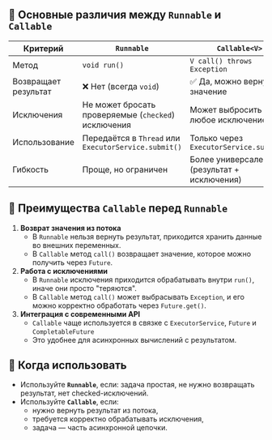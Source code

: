 ## 🔹 Основные различия между `Runnable` и `Callable`

| Критерий             | `Runnable`                                           | `Callable<V>`                              |
| -------------------- | ---------------------------------------------------- | ------------------------------------------ |
| Метод                | `void run()`                                         | `V call() throws Exception`                |
| Возвращает результат | ❌ Нет (всегда `void`)                                | ✅ Да, можно вернуть значение               |
| Исключения           | Не может бросать проверяемые (`checked`) исключения  | Может выбросить любое исключение           |
| Использование        | Передаётся в `Thread` или `ExecutorService.submit()` | Только через `ExecutorService.submit()`    |
| Гибкость             | Проще, но ограничен                                  | Более универсален (результат + исключения) |
## 🔹 Преимущества `Callable` перед `Runnable`
1. **Возврат значения из потока**
    - В `Runnable` нельзя вернуть результат, приходится хранить данные во внешних переменных.
    - В `Callable` метод `call()` возвращает значение, которое можно получить через `Future`.
2. **Работа с исключениями**
    - В `Runnable` исключения приходится обрабатывать внутри `run()`, иначе они просто "теряются".
    - В `Callable` метод `call()` может выбрасывать `Exception`, и его можно корректно обработать через `Future.get()`.
3. **Интеграция с современными API**
    - `Callable` чаще используется в связке с `ExecutorService`, `Future` и `CompletableFuture`
    - Это удобнее для асинхронных вычислений с результатом.
## 🔹 Когда использовать
- Используйте **`Runnable`**, если: задача простая, не нужно возвращать результат, нет checked-исключений.
- Используйте **`Callable`**, если:
    - нужно вернуть результат из потока,
    - требуется корректно обрабатывать исключения,
    - задача — часть асинхронной цепочки.
